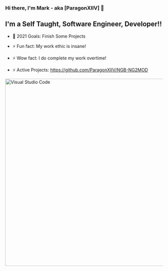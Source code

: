 ### Hi there, I'm Mark - aka [ParagonXIIV] 👋


## I'm a Self Taught, Software Engineer, Developer!!
- 🥅 2021 Goals: Finish Some Projects
- ⚡ Fun fact: My work ethic is insane!
- ⚡ Wow fact: I do complete my work overtime!

- ⚡ Active Projects: https://github.com/ParagonXIIV/NGB-NG2MOD

<img align="left" alt="Visual Studio Code" width="800px" height="600px" src="https://i.ibb.co/XktS5rC/Untitled.png" />

<br />


<br />
<br />
